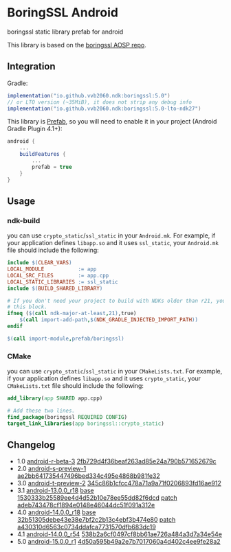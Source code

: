 # BoringSSL Android

boringssl static library prefab for android

This library is based on the [boringssl AOSP repo](https://android.googlesource.com/platform/external/boringssl).

## Integration

Gradle:

```gradle
implementation("io.github.vvb2060.ndk:boringssl:5.0")
// or LTO version (~35MiB), it does not strip any debug info
implementation("io.github.vvb2060.ndk:boringssl:5.0-lto-ndk27")
```

This library is [Prefab](https://google.github.io/prefab/), so you will need to enable it in your project (Android Gradle Plugin 4.1+):

```gradle
android {
    ...
    buildFeatures {
        ...
        prefab = true
    }
}
```

## Usage

### ndk-build

you can use `crypto_static`/`ssl_static` in your `Android.mk`.
For example, if your application defines `libapp.so` and it uses `ssl_static`, your `Android.mk` file should include the following:

```makefile
include $(CLEAR_VARS)
LOCAL_MODULE           := app
LOCAL_SRC_FILES        := app.cpp
LOCAL_STATIC_LIBRARIES := ssl_static
include $(BUILD_SHARED_LIBRARY)

# If you don't need your project to build with NDKs older than r21, you can omit
# this block.
ifneq ($(call ndk-major-at-least,21),true)
    $(call import-add-path,$(NDK_GRADLE_INJECTED_IMPORT_PATH))
endif

$(call import-module,prefab/boringssl)
```

### CMake

you can use `crypto_static`/`ssl_static` in your `CMakeLists.txt`.
For example, if your application defines `libapp.so` and it uses `crypto_static`, your `CMakeLists.txt` file should include the following:

```cmake
add_library(app SHARED app.cpp)

# Add these two lines.
find_package(boringssl REQUIRED CONFIG)
target_link_libraries(app boringssl::crypto_static)
```

## Changelog

* 1.0 [android-r-beta-3](https://android.googlesource.com/platform/external/boringssl/+/refs/tags/android-r-beta-3) [2fb729d4f36beaf263ad85e24a790b571652679c](https://github.com/google/boringssl/tree/2fb729d4f36beaf263ad85e24a790b571652679c)
* 2.0 [android-s-preview-1](https://android.googlesource.com/platform/external/boringssl/+/refs/tags/android-s-preview-1) [ae2bb641735447496bed334c495e4868b981fe32](https://github.com/google/boringssl/tree/ae2bb641735447496bed334c495e4868b981fe32)
* 3.0 [android-t-preview-2](https://android.googlesource.com/platform/external/boringssl/+/refs/tags/android-t-preview-2) [345c86b1cfcc478a71a9a71f0206893fd16ae912](https://github.com/google/boringssl/tree/345c86b1cfcc478a71a9a71f0206893fd16ae912)
* 3.1 [android-13.0.0_r18](https://android.googlesource.com/platform/external/boringssl/+/refs/tags/android-13.0.0_r18) [base 1530333b25589ee4d4d52b10e78ee55dd82f6dcd](https://github.com/google/boringssl/tree/1530333b25589ee4d4d52b10e78ee55dd82f6dcd) [patch adeb743478cf1894e0148e46044dc51f091a312e](https://github.com/google/boringssl/tree/adeb743478cf1894e0148e46044dc51f091a312e)
* 4.0 [android-14.0.0_r18](https://android.googlesource.com/platform/external/boringssl/+/refs/tags/android-14.0.0_r18) [base 32b51305debe43e38e7bf2c2b13c4ebf3b474e80](https://github.com/google/boringssl/tree/32b51305debe43e38e7bf2c2b13c4ebf3b474e80) [patch a430310d6563c0734ddafca7731570dfb683dc19](https://github.com/google/boringssl/tree/a430310d6563c0734ddafca7731570dfb683dc19)
* 4.1 [android-14.0.0_r54](https://android.googlesource.com/platform/external/boringssl/+/refs/tags/android-14.0.0_r54) [538b2a6cf0497cf8bb61ae726a484a3d7a34e54e](https://github.com/google/boringssl/tree/538b2a6cf0497cf8bb61ae726a484a3d7a34e54e)
* 5.0 [android-15.0.0_r1](https://android.googlesource.com/platform/external/boringssl/+/refs/tags/android-15.0.0_r1) [4d50a595b49a2e7b7017060a4d402c4ee9fe28a2](https://github.com/google/boringssl/tree/4d50a595b49a2e7b7017060a4d402c4ee9fe28a2)

